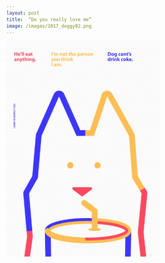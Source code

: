 ```yaml
---
layout: post
title:  “Do you really love me”
image: /images/2017_doggy02.png
---
```

![2017_doggy02.png](/images/2017_doggy02.png)
